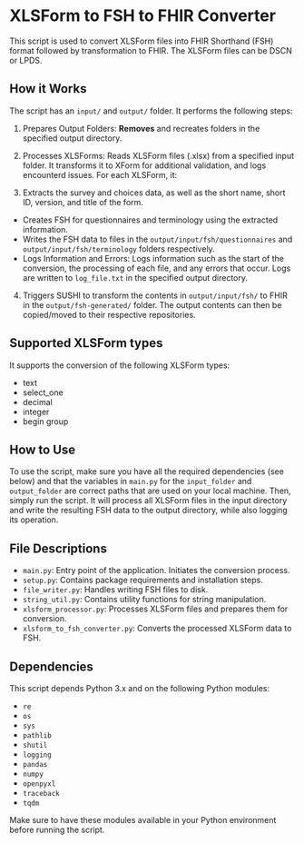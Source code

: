 # XLSForm to FSH to FHIR Converter
This script is used to convert XLSForm files into FHIR Shorthand (FSH) format followed by transformation to FHIR. The XLSForm files can be DSCN or LPDS.

## How it Works
The script has an `input/` and `output/` folder. It performs the following steps:

1. Prepares Output Folders: **Removes** and recreates folders in the specified output directory.

2. Processes XLSForms: Reads XLSForm files (.xlsx) from a specified input folder. It transforms it to XForm for additional validation, and logs encounterd issues. For each XLSForm, it:

3. Extracts the survey and choices data, as well as the short name, short ID, version, and title of the form.
 - Creates FSH for questionnaires and terminology using the extracted information.
 - Writes the FSH data to files in the `output/input/fsh/questionnaires` and `output/input/fsh/terminology` folders respectively.
 - Logs Information and Errors: Logs information such as the start of the conversion, the processing of each file, and any errors that occur. Logs are written to `log_file.txt` in the specified output directory.

4. Triggers SUSHI to transform the contents in `output/input/fsh/` to FHIR in the `output/fsh-generated/` folder. The output contents can then be copied/moved to their respective repositories. 

## Supported XLSForm types
It supports the conversion of the following XLSForm types:
* text
* select_one
* decimal
* integer
* begin group

## How to Use
To use the script, make sure you have all the required dependencies (see below) and that the variables in `main.py` for the `input_folder` and `output_folder` are correct paths that are used on your local machine. Then, simply run the script. It will process all XLSForm files in the input directory and write the resulting FSH data to the output directory, while also logging its operation.

## File Descriptions
- `main.py`: Entry point of the application. Initiates the conversion process.
- `setup.py`: Contains package requirements and installation steps.
- `file_writer.py`: Handles writing FSH files to disk.
- `string_util.py`: Contains utility functions for string manipulation.
- `xlsform_processor.py`: Processes XLSForm files and prepares them for conversion.
- `xlsform_to_fsh_converter.py`: Converts the processed XLSForm data to FSH.

## Dependencies
This script depends Python 3.x and on the following Python modules:
* `re`
* `os`
* `sys`
* `pathlib`
* `shutil`
* `logging`
* `pandas`
* `numpy`
* `openpyxl`
* `traceback`
* `tqdm`

Make sure to have these modules available in your Python environment before running the script.

